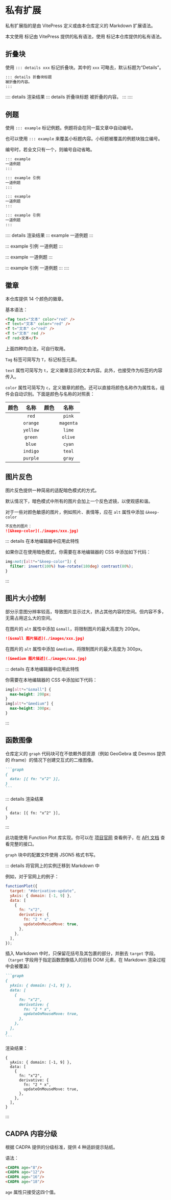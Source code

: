 # 私有扩展

私有扩展指的是由 VitePress 定义或由本仓库定义的 Markdown 扩展语法。

本文使用 <T t="VitePress" purple /> 标记由 VitePress 提供的私有语法，使用 <T t="Repo" blue /> 标记本仓库提供的私有语法。

## 折叠块 <T t="VitePress" purple />

使用 `::: details xxx` 标记折叠块。其中的 `xxx` 可略去，默认标题为“Details”。

```markdown
::: details 折叠块标题
被折叠的内容。
:::
```

:::: details 渲染结果
::: details 折叠块标题
被折叠的内容。
:::
::::

## 例题 <T t="Repo" cyan />

使用 `::: example` 标记例题。例题将会在同一篇文章中自动编号。

也可以使用 `::: example` 来覆盖小标题内容。小标题被覆盖的例题块独立编号。

编号时，若全文只有一个，则编号自动省略。

```markdown
::: example
一道例题
:::

::: example 引例
一道例题
:::

::: example
一道例题
:::

::: example 引例
一道例题
:::
```

:::: details 渲染结果
::: example
一道例题
:::

::: example 引例
一道例题
:::

::: example
一道例题
:::

::: example 引例
一道例题
:::
::::

## 徽章 <T t="Repo" cyan />

本仓库提供 14 个颜色的徽章。

基本语法：

```html
<Tag text="文本" color="red" />
<T text="文本" color="red" />
<T t="文本" c="red" />
<T t="文本" red />
<T red>文本</T>
```

上面四种均合法，可自行取用。

`Tag` 标签可简写为 `T`，标记标签元素。

`text` 属性可简写为 `t`，定义徽章显示的文本内容。此外，也接受作为标签的内容传入。

`color` 属性可简写为 `c`，定义徽章的颜色。还可以直接将颜色名称作为属性名，组件会自动识别。下面是颜色与名称的对照表：

|         颜色          |   名称   |          颜色          |   名称    |
| :-------------------: | :------: | :--------------------: | :-------: |
|  <T t="红色" red />   |  `red`   |  <T t="粉色" pink />   |  `pink`   |
| <T t="橙色" orange /> | `orange` | <T t="洋红" magenta /> | `magenta` |
| <T t="黄色" yellow /> | `yellow` |  <T t="青绿" lime />   |  `lime`   |
| <T t="绿色" green />  | `green`  |  <T t="橄榄" olive />  |  `olive`  |
|  <T t="蓝色" blue />  |  `blue`  |  <T t="青色" cyan />   |  `cyan`   |
| <T t="靛青" indigo /> | `indigo` |  <T t="茶色" teal />   |  `teal`   |
| <T t="紫色" purple /> | `purple` |  <T t="灰色" gray />   |  `gray`   |

## 图片反色 <T t="Repo" cyan />

图片反色提供一种简易的适配暗色模式的方式。

默认情况下，暗色模式中所有的图片会加上一个反色滤镜，以使观感和谐。

对于一些对颜色敏感的图片，例如照片、表情等，应在 `alt` 属性中添加 `&keep-color`

```markdown
不反色的图片：
![&keep-color](./images/xxx.jpg)
```

::: details 在本地编辑器中应用此特性

如果你正在使用暗色模式，你需要在本地编辑器的 CSS 中添加如下代码：

```css
img:not([alt*="&keep-color"]) {
  filter: invert(100%) hue-rotate(180deg) contrast(80%);
}
```

:::

## 图片大小控制 <T t="Repo" cyan />

部分示意图分辨率较高，导致图片显示过大，挤占其他内容的空间。但内容不多，无需占用这么大的空间。

在图片的 `alt` 属性中添加 `&small`，将限制图片的最大高度为 200px。

```markdown
![&small 图片描述](./images/xxx.jpg)
```

在图片的 `alt` 属性中添加 `&medium`，将限制图片的最大高度为 300px。

```markdown
![&medium 图片描述](./images/xxx.jpg)
```

::: details 在本地编辑器中应用此特性

你需要在本地编辑器的 CSS 中添加如下代码：

```css
img[alt*="&small"] {
  max-height: 200px;
}
img[alt*="&medium"] {
  max-height: 300px;
}
```

:::

## 函数图像 <T t="Repo" cyan />

仓库定义的 `graph` 代码块可在不依赖外部资源（例如 GeoGebra 或 Desmos 提供的 iframe）的情况下创建交互式的二维图像。

````markdown
```graph
{
  data: [{ fn: "x^2" }],
}
```
````

::: details 渲染结果

```graph
{
  data: [{ fn: "x^2" }],
}
```

:::

此功能使用 Function Plot 库实现。你可以在 [项目官网](https://mauriciopoppe.github.io/function-plot/) 查看例子，在 [API 文档](https://mauriciopoppe.github.io/function-plot/docs/interfaces/FunctionPlotOptions.html) 查看完整的接口。

`graph` 块中的配置文件使用 JSON5 格式书写。

::: details 将官网上的实例迁移到 Markdown 中

例如，对于官网上的例子：

```js
functionPlot({
  target: "#derivative-update",
  yAxis: { domain: [-1, 9] },
  data: [
    {
      fn: "x^2",
      derivative: {
        fn: "2 * x",
        updateOnMouseMove: true,
      },
    },
  ],
});
```

插入 Markdown 中时，只保留花括号及其包裹的部分，并删去 `target` 字段。（`target` 字段用于指定函数图像插入的目标 DOM 元素，在 Markdown 渲染过程中会被覆盖）

````markdown
```graph
{
  yAxis: { domain: [-1, 9] },
  data: [
    {
      fn: "x^2",
      derivative: {
        fn: "2 * x",
        updateOnMouseMove: true,
      },
    },
  ],
}
```
````

渲染结果：

```graph
{
  yAxis: { domain: [-1, 9] },
  data: [
    {
      fn: "x^2",
      derivative: {
        fn: "2 * x",
        updateOnMouseMove: true,
      },
    },
  ],
}
```

:::

## CADPA 内容分级 <T t="Repo" cyan /> <T t="整活" yellow />

根据 CADPA 提供的分级标准，提供 4 种适龄提示贴纸。

<CADPA age="8"/> <CADPA age="12"/> <CADPA age="16"/> <CADPA age="18"/>

语法：

```html
<CADPA age="8"/>
<CADPA age="12"/>
<CADPA age="16"/>
<CADPA age="18"/>
```

`age` 属性只接受这四个值。
